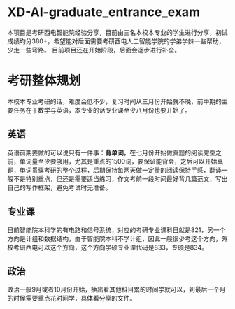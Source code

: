 # XD-AI-graduate_entrance_exam
本项目是考研西电智能院经验分享，目前由三名本校本专业的学生进行分享，初试成绩均分380+，希望能对后面需要考研西电人工智能学院的学弟学妹一些帮助，少走一些弯路。
目前项目还在开始阶段，后面会逐步进行补全。

# 考研整体规划
本校本专业考研的话，难度会低不少，复习时间从三月份开始就不晚，前中期的主要任务在于数学与英语，本专业的话专业课至少八月份也要开始了。
## 英语
英语前期要做的可以说只有一件事：**背单词**，在七月份开始做真题的阅读完型之前，单词量至少要够用，尤其是重点的1500词，要保证能背会，之后可以开始真题，单词贯穿考研的整个过程，后期保持每两天做一定量的阅读保持手感，翻译一般不是特别重点，但还是需要适当练习，作文考前一段时间最好背几篇范文，写出自己的写作框架，避免考试时无准备。
## 专业课
目前智能院本科学的有电路和信号系统，对应的考研专业课科目就是821，另一个方向是计组和数据结构，由于智能院本科不学计组，因此一般很少考这个方向，外校考研西电可以这个方向，这个方向学硕专业课代码是833，专硕是834。
## 政治
政治一般9月或者10月份开始，抽出看其他科目累的时间学就可以，到最后一个月的时候需要重点花时间学，具体看分享的文件。